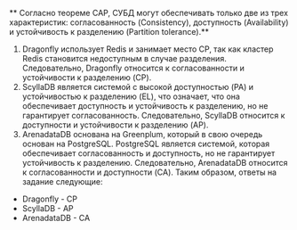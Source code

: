 ** Согласно теореме CAP, СУБД могут обеспечивать только две из трех характеристик: согласованность (Consistency), доступность (Availability) и устойчивость к разделению (Partition tolerance).**
1. Dragonfly использует Redis и занимает место CP, так как кластер Redis становится недоступным в случае разделения. Следовательно, Dragonfly относится к согласованности и устойчивости к разделению (CP).
2. ScyllaDB является системой с высокой доступностью (PA) и устойчивостью к разделению (EL), что означает, что она обеспечивает доступность и устойчивость к разделению, но не гарантирует согласованность. Следовательно, ScyllaDB относится к доступности и устойчивости к разделению (AP).
3. ArenadataDB основана на Greenplum, который в свою очередь основан на PostgreSQL. PostgreSQL является системой, которая обеспечивает согласованность и доступность, но не гарантирует устойчивость к разделению. Следовательно, ArenadataDB относится к согласованности и доступности (CA).
Таким образом, ответы на задание следующие:
* Dragonfly - CP
* ScyllaDB - AP
* ArenadataDB - CA
